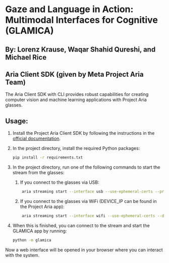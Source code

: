 # Gaze and Language in Action: Multimodal Interfaces for Cognitive (GLAMICA) 
## By: Lorenz Krause, Waqar Shahid Qureshi, and Michael Rice
## Aria Client SDK (given by Meta Project Aria Team)

The Aria Client SDK with CLI provides robust capabilities for creating computer vision
and machine learning applications with Project Aria glasses.

## Usage:

1. Install the Project Aria Client SDK by following the instructions in the [official documentation](https://facebookresearch.github.io/projectaria_tools/docs/ARK/sdk/setup).

2. In the project directory, install the required Python packages:
    ```bash
    pip install -r requirements.txt
    ```

3. In the project directory, run one of the following commands to start the stream from the glasses:
    1. If you connect to the glasses via USB:
    ```bash
        aria streaming start --interface usb --use-ephemeral-certs --profile profile18
    ```

    2. If you connect to the glasses via WiFi (DEVICE_IP can be found in the Project Aria app):
    ```bash
        aria streaming start --interface wifi --use-ephemeral-certs --device-ip [DEVICE_IP] --profile profile18
    ```

4. When this is finished, you can connect to the stream and start the GLAMICA app by running:
    ```bash
    python -m glamica
    ```

Now a web interface will be opened in your browser where you can interact with the system.